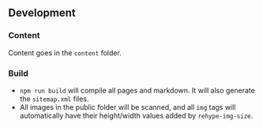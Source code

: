 ## Development

### Content

Content goes in the `content` folder.

### Build

- `npm run build` will compile all pages and markdown. It will also generate the `sitemap.xml` files.
- All images in the public folder will be scanned, and all `img` tags will automatically have their height/width values added by `rehype-img-size`.
